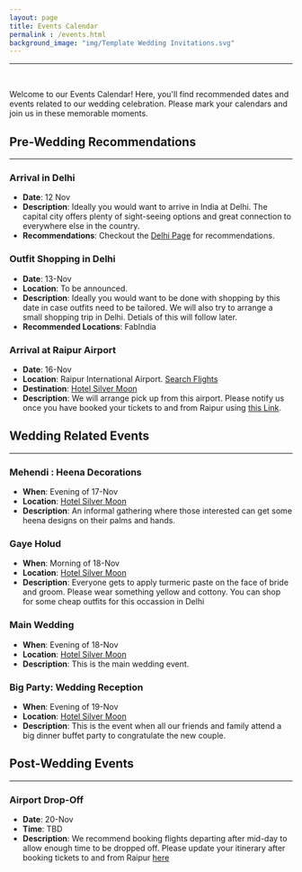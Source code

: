 ```yaml
---
layout: page
title: Events Calendar
permalink : /events.html
background_image: "img/Template Wedding Invitations.svg"
---
```

-----------
&nbsp;

Welcome to our Events Calendar! Here, you'll find recommended dates and events related to our wedding celebration. Please mark your calendars and join us in these memorable moments.

## Pre-Wedding Recommendations
***
### Arrival in Delhi
- **Date**: 12 Nov
- **Description**: Ideally you would want to arrive in India at Delhi. The capital city offers plenty of sight-seeing options and great connection to everywhere else in the country.
- **Recommendations**: Checkout the [Delhi Page](https://mazpar.github.io/goingtoIndia/delhi.html) for recommendations.

### Outfit Shopping in Delhi
- **Date**: 13-Nov
- **Location**: To be announced.
- **Description**: Ideally you would want to be done with shopping by this date in case outfits need to be tailored. We will also try to arrange a small shopping trip in Delhi. Detials of this will follow later.
- **Recommended Locations**: FabIndia

### Arrival at Raipur Airport
- **Date**: 16-Nov
- **Location**: Raipur International Airport. [Search Flights](https://www.makemytrip.com/flight/search?tripType=O&itinerary=DEL-RPR-16/11/2024&paxType=A-1_C-0_I-0&cabinClass=E&sTime=1709038112620&forwardFlowRequired=true&mpo=&semType=&intl=false)
- **Destination**: [Hotel Silver Moon](http://www.hotelsilvermoon.com/)
- **Description**: We will arrange pick up from this airport. Please notify us once you have booked your tickets to and from Raipur using [this Link](https://docs.google.com/spreadsheets/d/1h9mWyQekZXURMZcXfFyGt-4aI2gpKfjHPcxJUZ4CoBY/edit?usp=sharing).
  

## Wedding Related Events
***
### Mehendi : Heena Decorations
- **When**: Evening of 17-Nov
- **Location**: [Hotel Silver Moon](http://www.hotelsilvermoon.com/)
- **Description**: An informal gathering where those interested can get some heena designs on their palms and hands.

### Gaye Holud
- **When**: Morning of 18-Nov
- **Location**: [Hotel Silver Moon](http://www.hotelsilvermoon.com/)
- **Description**: Everyone gets to apply turmeric paste on the face of bride and groom. Please wear something yellow and cottony. You can shop for some cheap outfits for this occassion in Delhi

### Main Wedding
- **When**: Evening of 18-Nov
- **Location**: [Hotel Silver Moon](http://www.hotelsilvermoon.com/)
- **Description**: This is the main wedding event.

### Big Party: Wedding Reception
- **When**: Evening of 19-Nov
- **Location**: [Hotel Silver Moon](http://www.hotelsilvermoon.com/)
- **Description**: This is the event when all our friends and family attend a big dinner buffet party to congratulate the new couple.

## Post-Wedding Events
***
### Airport Drop-Off
- **Date**: 20-Nov
- **Time**: TBD
- **Description**: We recommend booking flights departing after mid-day to allow enough time to be dropped off. Please update your itinerary after booking tickets to and from Raipur [here](https://docs.google.com/spreadsheets/d/1h9mWyQekZXURMZcXfFyGt-4aI2gpKfjHPcxJUZ4CoBY/edit?usp=sharing)


